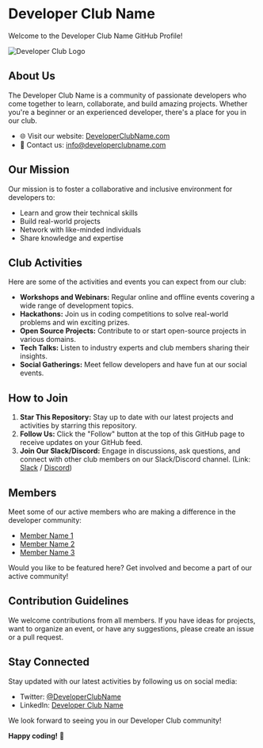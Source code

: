 # Developer Club Name

Welcome to the Developer Club Name GitHub Profile!

![Developer Club Logo](https://yourclublogo.com/logo.png)

## About Us

The Developer Club Name is a community of passionate developers who come together to learn, collaborate, and build amazing projects. Whether you're a beginner or an experienced developer, there's a place for you in our club.

- 🌐 Visit our website: [DeveloperClubName.com](https://www.developerclubname.com)
- 📧 Contact us: [info@developerclubname.com](mailto:info@developerclubname.com)

## Our Mission

Our mission is to foster a collaborative and inclusive environment for developers to:

- Learn and grow their technical skills
- Build real-world projects
- Network with like-minded individuals
- Share knowledge and expertise

## Club Activities

Here are some of the activities and events you can expect from our club:

- **Workshops and Webinars:** Regular online and offline events covering a wide range of development topics.
- **Hackathons:** Join us in coding competitions to solve real-world problems and win exciting prizes.
- **Open Source Projects:** Contribute to or start open-source projects in various domains.
- **Tech Talks:** Listen to industry experts and club members sharing their insights.
- **Social Gatherings:** Meet fellow developers and have fun at our social events.

## How to Join

1. **Star This Repository:** Stay up to date with our latest projects and activities by starring this repository.
2. **Follow Us:** Click the "Follow" button at the top of this GitHub page to receive updates on your GitHub feed.
3. **Join Our Slack/Discord:** Engage in discussions, ask questions, and connect with other club members on our Slack/Discord channel. (Link: [Slack](https://slacklink.com) / [Discord](https://discordlink.com))

## Members

Meet some of our active members who are making a difference in the developer community:

- [Member Name 1](https://github.com/Member1)
- [Member Name 2](https://github.com/Member2)
- [Member Name 3](https://github.com/Member3)

Would you like to be featured here? Get involved and become a part of our active community!

## Contribution Guidelines

We welcome contributions from all members. If you have ideas for projects, want to organize an event, or have any suggestions, please create an issue or a pull request.

## Stay Connected

Stay updated with our latest activities by following us on social media:

- Twitter: [@DeveloperClubName](https://twitter.com/DeveloperClubName)
- LinkedIn: [Developer Club Name](https://www.linkedin.com/company/developerclubname)

We look forward to seeing you in our Developer Club community!

**Happy coding!** 🚀
